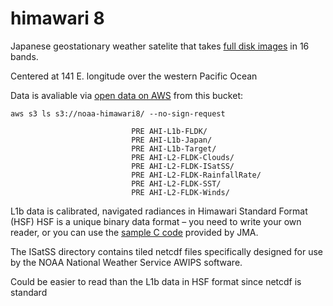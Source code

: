 # himawari 8
Japanese geostationary weather satelite that takes [full disk images](https://himawari8.nict.go.jp/) in 16 bands.

 Centered at 141 E. longitude over the western Pacific Ocean

Data is avaliable via [open data on AWS](https://registry.opendata.aws/noaa-himawari/) from this bucket:
```shell
aws s3 ls s3://noaa-himawari8/ --no-sign-request
```
```shell
                           PRE AHI-L1b-FLDK/
                           PRE AHI-L1b-Japan/
                           PRE AHI-L1b-Target/
                           PRE AHI-L2-FLDK-Clouds/
                           PRE AHI-L2-FLDK-ISatSS/
                           PRE AHI-L2-FLDK-RainfallRate/
                           PRE AHI-L2-FLDK-SST/
                           PRE AHI-L2-FLDK-Winds/
```

L1b data is calibrated, navigated radiances in Himawari Standard Format (HSF)
HSF is a unique binary data format – you need to write your own reader, or you can use the [sample C code](https://www.data.jma.go.jp/mscweb/en/himawari89/space_segment/spsg_sample.html) provided by JMA.

The ISatSS directory contains tiled netcdf files specifically designed for use by the NOAA National Weather Service AWIPS software.

Could be easier to read than the L1b data in HSF format since netcdf is standard


